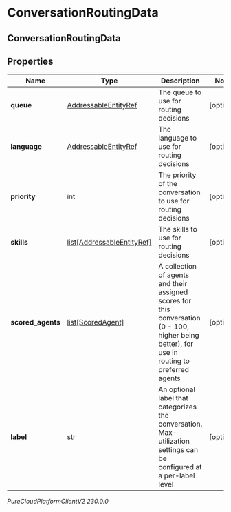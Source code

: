 # ConversationRoutingData

## ConversationRoutingData

## Properties

|Name | Type | Description | Notes|
|------------ | ------------- | ------------- | -------------|
| **queue** | [AddressableEntityRef](AddressableEntityRef) | The queue to use for routing decisions | [optional] |
| **language** | [AddressableEntityRef](AddressableEntityRef) | The language to use for routing decisions | [optional] |
| **priority** | int | The priority of the conversation to use for routing decisions | [optional] |
| **skills** | [list[AddressableEntityRef]](AddressableEntityRef) | The skills to use for routing decisions | [optional] |
| **scored_agents** | [list[ScoredAgent]](ScoredAgent) | A collection of agents and their assigned scores for this conversation (0 - 100, higher being better), for use in routing to preferred agents | [optional] |
| **label** | str | An optional label that categorizes the conversation.  Max-utilization settings can be configured at a per-label level | [optional] |



_PureCloudPlatformClientV2 230.0.0_
